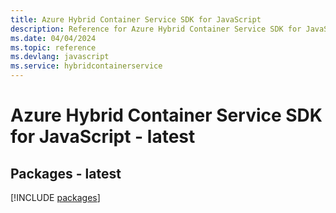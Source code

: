 ```yaml
---
title: Azure Hybrid Container Service SDK for JavaScript
description: Reference for Azure Hybrid Container Service SDK for JavaScript
ms.date: 04/04/2024
ms.topic: reference
ms.devlang: javascript
ms.service: hybridcontainerservice
---
```

# Azure Hybrid Container Service SDK for JavaScript - latest
## Packages - latest
[!INCLUDE [packages](hybrid-container-service-index.md)]